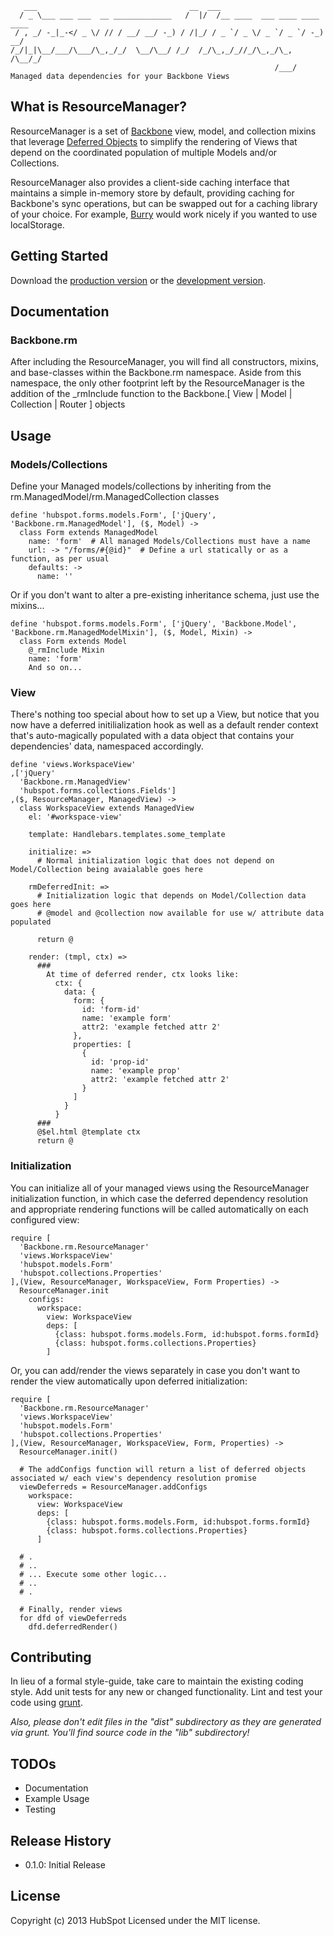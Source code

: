 ```
   ___                                  __  ___                           
  / _ \___ ___ ___  __ _____________   /  |/  /__ ____  ___ ____ ____ ____
 / , _/ -_|_-</ _ \/ // / __/ __/ -_) / /|_/ / _ `/ _ \/ _ `/ _ `/ -_) __/
/_/|_|\__/___/\___/\_,_/_/  \__/\__/ /_/  /_/\_,_/_//_/\_,_/\_, /\__/_/   
                                                           /___/          
Managed data dependencies for your Backbone Views

```

## What is ResourceManager?
ResourceManager is a set of [Backbone](http://backbonejs.org/) view, model, and collection mixins that leverage [Deferred Objects](http://api.jquery.com/category/deferred-object/) to simplify the rendering of Views that depend on the coordinated population of multiple Models and/or Collections. 

ResourceManager also provides a client-side caching interface that maintains a simple in-memory store by default, providing caching for Backbone's sync operations, but can be swapped out for a caching library of your choice.  For example, [Burry](https://github.com/ggozad/burry.js) would work nicely if you wanted to use localStorage.


## Getting Started

Download the [production version][min] or the [development version][max].

[min]: https://raw.github.com/HubSpot/Backbone.ResourceManager/master/dist/backbone-resourcemanager.min.js
[max]: https://raw.github.com/HubSpot/Backbone.ResourceManager/master/dist/backbone-resourcemanager.js

## Documentation

### Backbone.rm
After including the ResourceManager, you will find all constructors, mixins, and base-classes within the Backbone.rm namespace.  Aside from this namespace, the only other footprint left by the ResourceManager is the addition of the _rmInclude function to the Backbone.[ View | Model | Collection | Router ] objects

## Usage

### Models/Collections

Define your Managed models/collections by inheriting from the rm.ManagedModel/rm.ManagedCollection classes

    define 'hubspot.forms.models.Form', ['jQuery', 'Backbone.rm.ManagedModel'], ($, Model) ->
      class Form extends ManagedModel
        name: 'form'  # All managed Models/Collections must have a name
        url: -> "/forms/#{@id}"  # Define a url statically or as a function, as per usual
        defaults: ->
          name: ''

Or if you don't want to alter a pre-existing inheritance schema, just use the mixins...

    define 'hubspot.forms.models.Form', ['jQuery', 'Backbone.Model', 'Backbone.rm.ManagedModelMixin'], ($, Model, Mixin) ->
      class Form extends Model
        @_rmInclude Mixin
        name: 'form'
        And so on...


### View

There's nothing too special about how to set up a View, but notice that you now have a deferred initilialization hook as well as a default render context that's auto-magically populated with a data object that contains your dependencies' data, namespaced accordingly.


    define 'views.WorkspaceView'
    ,['jQuery'
      'Backbone.rm.ManagedView'
      'hubspot.forms.collections.Fields']
    ,($, ResourceManager, ManagedView) ->
      class WorkspaceView extends ManagedView
        el: '#workspace-view'

        template: Handlebars.templates.some_template

        initialize: =>
          # Normal initialization logic that does not depend on Model/Collection being avaialable goes here

        rmDeferredInit: =>
          # Initialization logic that depends on Model/Collection data goes here
          # @model and @collection now available for use w/ attribute data populated

          return @

        render: (tmpl, ctx) =>
          ###
            At time of deferred render, ctx looks like:
              ctx: {
                data: {
                  form: {
                    id: 'form-id'
                    name: 'example form'
                    attr2: 'example fetched attr 2'
                  },
                  properties: [
                    {
                      id: 'prop-id'
                      name: 'example prop'
                      attr2: 'example fetched attr 2'
                    }
                  ]
                }
              }
          ###
          @$el.html @template ctx
          return @


### Initialization

You can initialize all of your managed views using the ResourceManager initialization function, in which case the deferred dependency resolution and appropriate rendering functions will be called automatically on each configured view:

    require [
      'Backbone.rm.ResourceManager'
      'views.WorkspaceView'
      'hubspot.models.Form'
      'hubspot.collections.Properties'
    ],(View, ResourceManager, WorkspaceView, Form Properties) ->
      ResourceManager.init
        configs:
          workspace:
            view: WorkspaceView
            deps: [
              {class: hubspot.forms.models.Form, id:hubspot.forms.formId}
              {class: hubspot.forms.collections.Properties}
            ]

Or, you can add/render the views separately in case you don't want to render the view automatically upon deferred initialization:

    require [
      'Backbone.rm.ResourceManager'
      'views.WorkspaceView'
      'hubspot.models.Form'
      'hubspot.collections.Properties'
    ],(View, ResourceManager, WorkspaceView, Form, Properties) ->
      ResourceManager.init()

      # The addConfigs function will return a list of deferred objects associated w/ each view's dependency resolution promise
      viewDeferreds = ResourceManager.addConfigs
        workspace:
          view: WorkspaceView
          deps: [
            {class: hubspot.forms.models.Form, id:hubspot.forms.formId}
            {class: hubspot.forms.collections.Properties}
          ]

      # .
      # ..
      # ... Execute some other logic...
      # ..
      # .

      # Finally, render views
      for dfd of viewDeferreds
        dfd.deferredRender() 


## Contributing
In lieu of a formal style-guide, take care to maintain the existing coding style. Add unit tests for any new or changed functionality. Lint and test your code using [grunt](http://gruntjs.com/).

_Also, please don't edit files in the "dist" subdirectory as they are generated via grunt. You'll find source code in the "lib" subdirectory!_

## TODOs
* Documentation
* Example Usage
* Testing

## Release History
* 0.1.0: Initial Release

## License
Copyright (c) 2013 HubSpot
Licensed under the MIT license.

